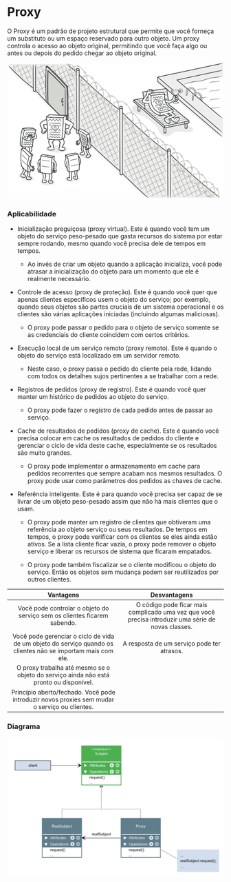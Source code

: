 # Proxy

O Proxy é um padrão de projeto estrutural que permite que você forneça um substituto ou um espaço reservado para outro objeto. Um proxy controla o acesso ao objeto original, permitindo que você faça algo ou antes ou depois do pedido chegar ao objeto original.

![proxy_ilustration](./proxy.png)

### Aplicabilidade

- Inicialização preguiçosa (proxy virtual). Este é quando você tem um objeto do serviço peso-pesado que gasta recursos do sistema por estar sempre rodando, mesmo quando você precisa dele de tempos em tempos.

    - Ao invés de criar um objeto quando a aplicação inicializa, você pode atrasar a inicialização do objeto para um momento que ele é realmente necessário.

- Controle de acesso (proxy de proteção). Este é quando você quer que apenas clientes específicos usem o objeto do serviço; por exemplo, quando seus objetos são partes cruciais de um sistema operacional e os clientes são várias aplicações iniciadas (incluindo algumas maliciosas).

    - O proxy pode passar o pedido para o objeto de serviço somente se as credenciais do cliente coincidem com certos critérios.

- Execução local de um serviço remoto (proxy remoto). Este é quando o objeto do serviço está localizado em um servidor remoto.

    - Neste caso, o proxy passa o pedido do cliente pela rede, lidando com todos os detalhes sujos pertinentes a se trabalhar com a rede.

- Registros de pedidos (proxy de registro). Este é quando você quer manter um histórico de pedidos ao objeto do serviço.

    - O proxy pode fazer o registro de cada pedido antes de passar ao serviço.

- Cache de resultados de pedidos (proxy de cache). Este é quando você precisa colocar em cache os resultados de pedidos do cliente e gerenciar o ciclo de vida deste cache, especialmente se os resultados são muito grandes.

    - O proxy pode implementar o armazenamento em cache para pedidos recorrentes que sempre acabam nos mesmos resultados. O proxy pode usar como parâmetros dos pedidos as chaves de cache.

- Referência inteligente. Este é para quando você precisa ser capaz de se livrar de um objeto peso-pesado assim que não há mais clientes que o usam.

    - O proxy pode manter um registro de clientes que obtiveram uma referência ao objeto serviço ou seus resultados. De tempos em tempos, o proxy pode verificar com os clientes se eles ainda estão ativos. Se a lista cliente ficar vazia, o proxy pode remover o objeto serviço e liberar os recursos de sistema que ficaram empatados.

    - O proxy pode também fiscalizar se o cliente modificou o objeto do serviço. Então os objetos sem mudança podem ser reutilizados por outros clientes.

|Vantagens|Desvantagens|
|:---:|:---:|
|Você pode controlar o objeto do serviço sem os clientes ficarem sabendo.|O código pode ficar mais complicado uma vez que você precisa introduzir uma série de novas classes.|
|Você pode gerenciar o ciclo de vida de um objeto do serviço quando os clientes não se importam mais com ele.|A resposta de um serviço pode ter atrasos.|
|O proxy trabalha até mesmo se o objeto do serviço ainda não está pronto ou disponível.||
|Princípio aberto/fechado. Você pode introduzir novos proxies sem mudar o serviço ou clientes.||

### Diagrama

![proxy_diagram](./Proxy_diagram.png)
